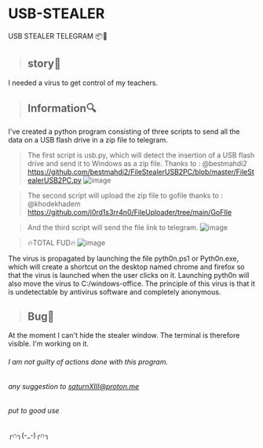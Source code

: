 # USB-STEALER
USB STEALER TELEGRAM 📦📨

> ## story🎴 ##
I needed a virus to get control of my teachers.

> ## Information🔍 ##
I've created a python program consisting of three scripts to send all the data on a USB flash drive in a zip file to telegram. 

>The first script is usb.py, which will detect the insertion of a USB flash drive and send it to Windows as a zip file. Thanks to : @bestmahdi2 https://github.com/bestmahdi2/FileStealerUSB2PC/blob/master/FileStealerUSB2PC.py 
![image](https://github.com/SaturnXIII/USB-STEALER/assets/110695125/5fe07031-c366-4b8e-89a8-0727eb51d71f)

>The second script will upload the zip file to gofile thanks to : @khodekhadem https://github.com/j0rd1s3rr4n0/FileUploader/tree/main/GoFIle

>And the third script will send the file link to telegram.
![image](https://github.com/SaturnXIII/USB-STEALER/assets/110695125/befc0edc-10b4-4dfe-9450-ecfaa170d84c)

>🔥TOTAL FUD🔥
![image](https://github.com/SaturnXIII/USB-STEALER/assets/110695125/1f209790-90b2-4f43-a03b-60194f2a0ae2)





The virus is propagated by launching the file pyth0n.ps1 or Pyth0n.exe, which will create a shortcut on the desktop named chrome and firefox so that the virus is launched when the user clicks on it. Launching pyth0n will also move the virus to C:/windows-office. 
The principle of this virus is that it is undetectable by antivirus software and completely anonymous.




> ## Bug🦠 ##

At the moment I can't hide the stealer window. The terminal is therefore visible. I'm working on it.

###### I am not guilty of actions done with this program. #####
 ###### any suggestion to saturnXIII@proton.me #####
######
###### put to good use #####
╭∩╮(-_-)╭∩╮
######
